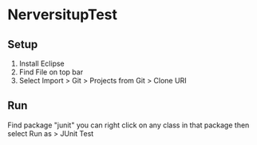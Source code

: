 # NerversitupTest

## Setup

1. Install Eclipse
2. Find File on top bar
3. Select Import > Git > Projects from Git > Clone URI

## Run

Find package "junit" you can right click on any class in that package then select Run as > JUnit Test

